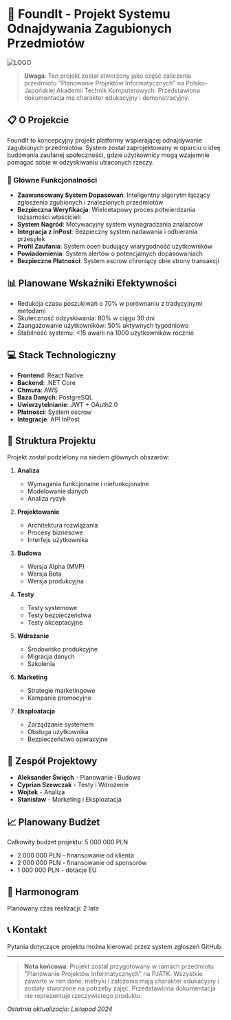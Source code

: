 # 📱 FoundIt - Projekt Systemu Odnajdywania Zagubionych Przedmiotów
![LOGO](https://github.com/user-attachments/assets/2b937e51-c162-4834-a7a6-b6e4ab8e9454)

> **Uwaga**: Ten projekt został stworzony jako część zaliczenia przedmiotu "Planowanie Projektów Informatycznych" na Polsko-Japońskiej Akademii Technik Komputerowych. Przedstawiona dokumentacja ma charakter edukacyjny i demonstracyjny.

## 📋 O Projekcie

FoundIt to koncepcyjny projekt platformy wspierającej odnajdywanie zagubionych przedmiotów. System został zaprojektowany w oparciu o ideę budowania zaufanej społeczności, gdzie użytkownicy mogą wzajemnie pomagać sobie w odzyskiwaniu utraconych rzeczy. 

### 🎯 Główne Funkcjonalności

- **Zaawansowany System Dopasowań**: Inteligentny algorytm łączący zgłoszenia zgubionych i znalezionych przedmiotów
- **Bezpieczna Weryfikacja**: Wieloetapowy proces potwierdzania tożsamości właścicieli
- **System Nagród**: Motywacyjny system wynagradzania znalazców
- **Integracja z InPost**: Bezpieczny system nadawania i odbierania przesyłek
- **Profil Zaufania**: System ocen budujący wiarygodność użytkowników
- **Powiadomienia**: System alertów o potencjalnych dopasowaniach
- **Bezpieczne Płatności**: System escrow chroniący obie strony transakcji

## 📊 Planowane Wskaźniki Efektywności

- Redukcja czasu poszukiwań o 70% w porównaniu z tradycyjnymi metodami
- Skuteczność odzyskiwania: 80% w ciągu 30 dni
- Zaangażowanie użytkowników: 50% aktywnych tygodniowo
- Stabilność systemu: <15 awarii na 1000 użytkowników rocznie

## 💻 Stack Technologiczny

- **Frontend**: React Native
- **Backend**: .NET Core
- **Chmura**: AWS
- **Baza Danych**: PostgreSQL
- **Uwierzytelnianie**: JWT + OAuth2.0
- **Płatności**: System escrow
- **Integracje**: API InPost

## 📂 Struktura Projektu

Projekt został podzielony na siedem głównych obszarów:

1. **Analiza**
   - Wymagania funkcjonalne i niefunkcjonalne
   - Modelowanie danych
   - Analiza ryzyk

2. **Projektowanie**
   - Architektura rozwiązania
   - Procesy biznesowe
   - Interfejs użytkownika

3. **Budowa**
   - Wersja Alpha (MVP)
   - Wersja Beta
   - Wersja produkcyjna

4. **Testy**
   - Testy systemowe
   - Testy bezpieczeństwa
   - Testy akceptacyjne

5. **Wdrażanie**
   - Środowisko produkcyjne
   - Migracja danych
   - Szkolenia

6. **Marketing**
   - Strategie marketingowe
   - Kampanie promocyjne

7. **Eksploatacja**
   - Zarządzanie systemem
   - Obsługa użytkownika
   - Bezpieczeństwo operacyjne

## 👥 Zespół Projektowy

- **Aleksander Święch** - Planowanie i Budowa
- **Cyprian Szewczak** - Testy i Wdrożenie
- **Wojtek** - Analiza
- **Stanisław** - Marketing i Eksploatacja

## 📈 Planowany Budżet

Całkowity budżet projektu: 5 000 000 PLN
- 2 000 000 PLN - finansowanie od klienta
- 2 000 000 PLN - finansowanie od sponsorów
- 1 000 000 PLN - dotacje EU

## 📅 Harmonogram

Planowany czas realizacji: 2 lata

## 📞 Kontakt

Pytania dotyczące projektu można kierować przez system zgłoszeń GitHub.

---

> **Nota końcowa**: Projekt został przygotowany w ramach przedmiotu "Planowanie Projektów Informatycznych" na PJATK. Wszystkie zawarte w nim dane, metryki i założenia mają charakter edukacyjny i zostały stworzone na potrzeby zajęć. Przedstawiona dokumentacja nie reprezentuje rzeczywistego produktu.

*Ostatnia aktualizacja: Listopad 2024*
